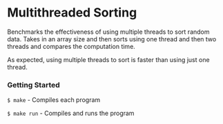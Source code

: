 # Multithreaded Sorting
Benchmarks the effectiveness of using multiple threads to sort random data.
Takes in an array size and then sorts using one thread and then two threads and compares the computation time.

As expected, using multiple threads to sort is faster than using just one thread.

### Getting Started
`$ make` - Compiles each program

`$ make run` - Compiles and runs the program
